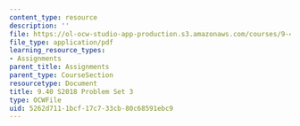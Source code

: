 ```yaml
---
content_type: resource
description: ''
file: https://ol-ocw-studio-app-production.s3.amazonaws.com/courses/9-40-introduction-to-neural-computation-spring-2018/5262d7111bcf17c733cb80c68591ebc9_MIT9_40S18_pset3.pdf
file_type: application/pdf
learning_resource_types:
- Assignments
parent_title: Assignments
parent_type: CourseSection
resourcetype: Document
title: 9.40 S2018 Problem Set 3
type: OCWFile
uid: 5262d711-1bcf-17c7-33cb-80c68591ebc9
---
```

